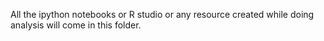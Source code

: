 All the ipython notebooks or R studio or any resource created while doing analysis will come in this folder.

